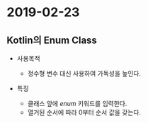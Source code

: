 # 2019-02-23

## Kotlin의 Enum Class

* 사용목적
    - 정수형 변수 대신 사용하여 가독성을 높인다.

* 특징
    - 클래스 앞에 *enum* 키워드를 입력한다.
    - 열거된 순서에 따라 0부터 순서 값을 갖는다.